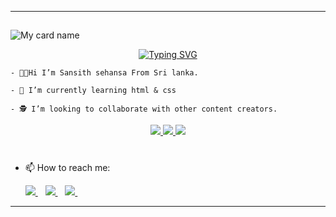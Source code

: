 ----
##
 
 ![My card name](https://cardivo.vercel.app/api?name=Sansith%20Sehansa&description=Hi,%20Welcome%20To%20My%20Profie%20❤Nice%20to%20meet%20you%20%F0%9F%91%8B&image=https://avatars.githubusercontent.com/u/98522960?v=4&backgroundColor=%23ecf0f1&github=Sansith+Sehansa&pattern=leaf&colorPattern=%23eaeaea)
</p>

<p align="center">
    <a href="https://github.com/TOXIC-DEVIL">
        <img
            src="https://readme-typing-svg.herokuapp.com?size=30&width=800&lines=👋+Hi+I'm+Sansith+sehansa..."
            alt="Typing SVG"
        />
    </a>
</p>


```
- 🧑‍🏫Hi I’m Sansith sehansa From Sri lanka.

- 📖 I’m currently learning html & css

- 🕵️ I’m looking to collaborate with other content creators.

```  
<p align="center">
  <a href="https://github.com/sansithsehansa">
    <img src="https://komarev.com/ghpvc/?username=sansithsehansa&label=Profile%20views&color=ff69b4&label=Profile+Views&style=plastic">

  </a>
  <a href="https://github.com/sansithsehansa?tab=stars">
    <img src="https://img.shields.io/github/stars/sansithsehansa?color=ff69b4&label=Stars&style=plastic">

  </a>
  <a href="https://github.com/sansithsehansa?tab=followers">
    <img src="https://img.shields.io/github/followers/sansithsehansa?color=ff69b4&label=Followers&style=plastic">

  </a>
</p>



#
- 📫 How to reach me:

  <a href="https://wa.me/2349053311892?text=Hi%20I%20Am%20From%20GitHub%20☺️">
    <img src="https://img.shields.io/badge/WhatsApp-25D366?style=for-the-badge&logo=whatsapp&logoColor=white" />
  </a>&nbsp;&nbsp;
  <a

  <a href="https://instagram.com/_toxic._devil_">
    <img src="https://img.shields.io/badge/Instagram-E4405F?style=for-the-badge&logo=instagram&logoColor=white" />
  </a>&nbsp;&nbsp;
  <a

  <a href="https://t.me/toxic_devil_official">
    <img src="https://img.shields.io/badge/Telegram-2CA5E0?style=for-the-badge&logo=telegram&logoColor=white" />
  </a>&nbsp;&nbsp;
  <a
----

